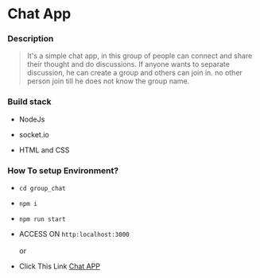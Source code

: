 # Chat App

### Description
> It's a simple chat app, in this group of people can connect and share their thought and do discussions. If anyone wants to separate discussion, he can create a group and others can join in. no other person join till he does not know the group name.

### Build stack
  * NodeJs

  * socket.io
  * HTML and CSS

### How To setup Environment?
  * `cd group_chat`
  * `npm i`
  * `npm run start`

  * ACCESS ON `http:localhost:3000`
            <br/><br/>  or

  * Click This Link [Chat APP](https://croom.herokuapp.com/)
